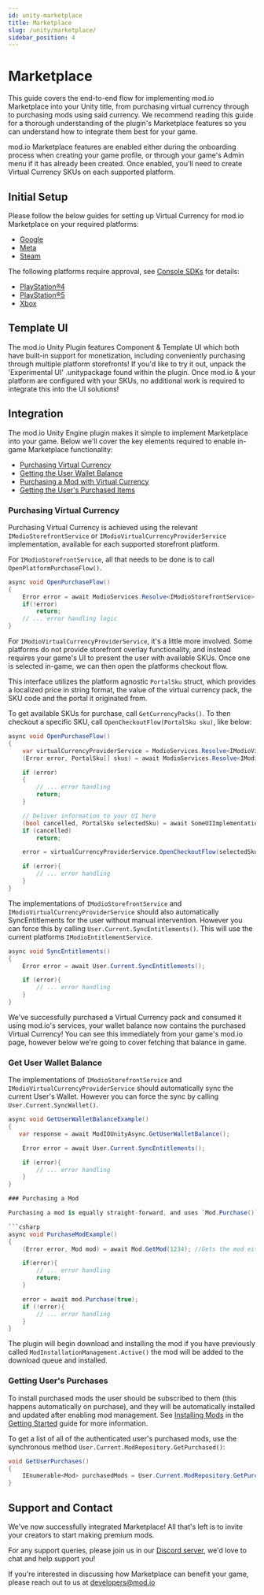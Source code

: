 ```yaml
---
id: unity-marketplace
title: Marketplace
slug: /unity/marketplace/
sidebar_position: 4
---
```


# Marketplace

This guide covers the end-to-end flow for implementing mod.io Marketplace into your Unity title, from purchasing virtual currency through to purchasing mods using said currency. We recommend reading this guide for a thorough understanding of the plugin's Marketplace features so you can understand how to integrate them best for your game.

mod.io Marketplace features are enabled either during the onboarding process when creating your game profile, or through your game's Admin menu if it has already been created. Once enabled, you'll need to create Virtual Currency SKUs on each supported platform.

## Initial Setup

Please follow the below guides for setting up Virtual Currency for mod.io Marketplace on your required platforms:

* [Google](/platforms/google/marketplace/)
* [Meta](/platforms/meta/marketplace/)
* [Steam](/platforms/steam/marketplace/)

The following platforms require approval, see [Console SDKs](/platforms/console-sdks/) for details:

* [PlayStation®4](https://docs.mod.io/partners/ps4/marketplace/)
* [PlayStation®5](https://docs.mod.io/partners/ps5/marketplace/)
* [Xbox](https://docs.mod.io/partners/xbox/marketplace/)

## Template UI

The mod.io Unity Plugin features Component & Template UI which both have built-in support for monetization, including conveniently purchasing through multiple platform storefronts! If you'd like to try it out, unpack the 'Experimental UI' .unitypackage found within the plugin. Once mod.io & your platform are configured with your SKUs, no additional work is required to integrate this into the UI solutions!

## Integration

The mod.io Unity Engine plugin makes it simple to implement Marketplace into your game. Below we'll cover the key elements required to enable in-game Marketplace functionality:

* [Purchasing Virtual Currency](#purchasing-virtual-currency)
* [Getting the User Wallet Balance](#get-user-wallet-balance)
* [Purchasing a Mod with Virtual Currency](#purchasing-a-mod)
* [Getting the User's Purchased Items](#getting-users-purchases)

### Purchasing Virtual Currency

Purchasing Virtual Currency is achieved using the relevant `IModioStorefrontService` or `IModioVirtualCurrencyProviderService` implementation, available for each supported storefront platform.

For `IModioStorefrontService`, all that needs to be done is to call `OpenPlatformPurchaseFlow()`.

```csharp
async void OpenPurchaseFlow()
{
    Error error = await ModioServices.Resolve<IModioStorefrontService>().OpenPlatformPurchaseFlow();
    if(!error)
        return;
    // ... error handling logic
}
```

For `IModioVirtualCurrencyProviderService`, it's a little more involved. Some platforms do not provide storefront overlay functionality, and instead requires your game's UI to present the user with available SKUs. Once one is selected in-game, we can then open the platforms checkout flow.

This interface utilizes the platform agnostic `PortalSku` struct, which provides a localized price in string format, the value of the virtual currency pack, the SKU code and the portal it originated from.

To get available SKUs for purchase, call `GetCurrencyPacks()`. To then checkout a specific SKU, call `OpenCheckoutFlow(PortalSku sku)`, like below:

```csharp
async void OpenPurchaseFlow()
{
    var virtualCurrencyProviderService = ModioServices.Resolve<IModioVirtualCurrencyProviderService>();
    (Error error, PortalSku[] skus) = await ModioServices.Resolve<IModioVirtualCurrencyProviderService>().GetCurrencyPackSkus();

    if (error)
    {
        // ... error handling
        return;
    }

    // Deliver information to your UI here
    (bool cancelled, PortalSku selectedSku) = await SomeUIImplementation.ShowSkus(skuResult.value);
    if (cancelled)
        return;

    error = virtualCurrencyProviderService.OpenCheckoutFlow(selectedSku);

    if (error){
        // ... error handling
    }
}
```

The implementations of `IModioStorefrontService` and `IModioVirtualCurrencyProviderService` should also automatically SyncEntitlements for the user without manual intervention. However you can force this by calling `User.Current.SyncEntitlements()`. This will use the current platforms `IModioEntitlementService`.

```csharp
async void SyncEntitlements()
{
    Error error = await User.Current.SyncEntitlements();

    if (error){
        // ... error handling
    }
}
```

We've successfully purchased a Virtual Currency pack and consumed it using mod.io's services, your wallet balance now contains the purchased Virtual Currency! You can see this immediately from your game's mod.io page, however below we're going to cover fetching that balance in game.

### Get User Wallet Balance

The implementations of `IModioStorefrontService` and `IModioVirtualCurrencyProviderService` should automatically sync the current User's Wallet. However you can force the sync by calling `User.Current.SyncWallet()`.

```csharp
async void GetUserWalletBalanceExample()
{
   var response = await ModIOUnityAsync.GetUserWalletBalance();

    Error error = await User.Current.SyncEntitlements();

    if (error){
        // ... error handling
    }
}

### Purchasing a Mod

Purchasing a mod is equally straight-forward, and uses `Mod.Purchase()`. This method takes a boolean argument for whether to subscribe on purchase.

```csharp
async void PurchaseModExample()
{
    (Error error, Mod mod) = await Mod.GetMod(1234); //Gets the mod either from cache or the server;

    if(error){
        // ... error handling
        return;
    }

    error = await mod.Purchase(true);
    if (!error){
        // ... error handling   
    }
}
```

The plugin will begin download and installing the mod if you have previously called `ModInstallationManagement.Active()` the mod will be added to the download queue and installed.

### Getting User's Purchases

To install purchased mods the user should be subscribed to them (this happens automatically on purchase), and they will be automatically installed and updated after enabling mod management. See [Installing Mods](/unity/getting-started/#installing-mods) in the [Getting Started](/unity/getting-started/) guide for more information.

To get a list of all of the authenticated user's purchased mods, use the synchronous method `User.Current.ModRepository.GetPurchased()`:

```csharp
void GetUserPurchases()
{
    IEnumerable<Mod> purchasedMods = User.Current.ModRepository.GetPurchased();
}
```

## Support and Contact

We've now successfully integrated Marketplace! All that's left is to invite your creators to start making premium mods.

For any support queries, please join us in our [Discord server](https://discord.mod.io), we'd love to chat and help support you!

If you're interested in discussing how Marketplace can benefit your game, please reach out to us at [developers@mod.io](mailto:developers@mod.io)